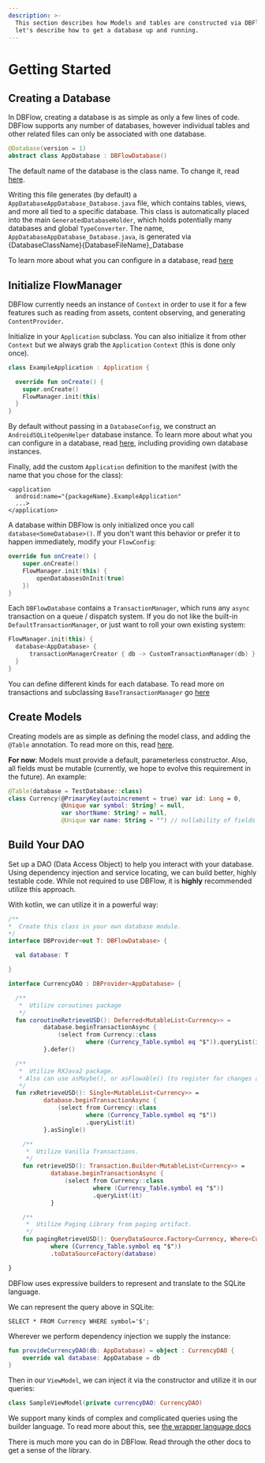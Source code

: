 ```yaml
---
description: >-
  This section describes how Models and tables are constructed via DBFlow. first
  let's describe how to get a database up and running.
---
```


# Getting Started

## Creating a Database

In DBFlow, creating a database is as simple as only a few lines of code. DBFlow supports any number of databases, however individual tables and other related files can only be associated with one database.

```kotlin
@Database(version = 1)
abstract class AppDatabase : DBFlowDatabase()
```

The default name of the database is the class name. To change it, read [here](usage/databases.md).

Writing this file generates \(by default\) a `AppDatabaseAppDatabase_Database.java` file, which contains tables, views, and more all tied to a specific database. This class is automatically placed into the main `GeneratedDatabaseHolder`, which holds potentially many databases and global `TypeConverter`. The name, `AppDatabaseAppDatabase_Database.java`, is generated via {DatabaseClassName}{DatabaseFileName}\_Database

To learn more about what you can configure in a database, read [here](usage/databases.md)

## Initialize FlowManager

DBFlow currently needs an instance of `Context` in order to use it for a few features such as reading from assets, content observing, and generating `ContentProvider`.

Initialize in your `Application` subclass. You can also initialize it from other `Context` but we always grab the `Application` `Context` \(this is done only once\).

```kotlin
class ExampleApplication : Application {

  override fun onCreate() {
    super.onCreate()
    FlowManager.init(this)
  }
}
```

By default without passing in a `DatabaseConfig`, we construct an `AndroidSQLiteOpenHelper` database instance. To learn more about what you can configure in a database, read [here](usage/databases.md), including providing own database instances.

Finally, add the custom `Application` definition to the manifest \(with the name that you chose for the class\):

```markup
<application
  android:name="{packageName}.ExampleApplication"
  ...>
</application>
```

A database within DBFlow is only initialized once you call `database<SomeDatabase>()`. If you don't want this behavior or prefer it to happen immediately, modify your `FlowConfig`:

```kotlin
override fun onCreate() {
    super.onCreate()
    FlowManager.init(this) {
        openDatabasesOnInit(true)
    })
}
```

Each `DBFlowDatabase` contains a `TransactionManager`, which runs any `async` transaction on a queue / dispatch system. If you do not like the built-in `DefaultTransactionManager`, or just want to roll your own existing system:

```kotlin
FlowManager.init(this) {
  database<AppDatabase> {
      transactionManagerCreator { db -> CustomTransactionManager(db) }
  }
}
```

You can define different kinds for each database. To read more on transactions and subclassing `BaseTransactionManager` go [here](usage/storingdata.md)

## Create Models

Creating models are as simple as defining the model class, and adding the `@Table` annotation. To read more on this, read [here](usage/models.md).

**For now**: Models must provide a default, parameterless constructor. Also, all fields must be mutable \(currently, we hope to evolve this requirement in the future\). An example:

```kotlin
@Table(database = TestDatabase::class)
class Currency(@PrimaryKey(autoincrement = true) var id: Long = 0,
               @Unique var symbol: String? = null,
               var shortName: String? = null,
               @Unique var name: String = "") // nullability of fields are respected. We will not assign a null value to this field.
```

## Build Your DAO

Set up a DAO \(Data Access Object\) to help you interact with your database. Using dependency injection and service locating, we can build better, highly testable code. While not required to use DBFlow, it is **highly** recommended utilize this approach.

With kotlin, we can utilize it in a powerful way:

```kotlin
/**
*  Create this class in your own database module.
*/
interface DBProvider<out T: DBFlowDatabase> {

  val database: T

}

interface CurrencyDAO : DBProvider<AppDatabase> {

  /**
   *  Utilize coroutines package
   */
  fun coroutineRetrieveUSD(): Deferred<MutableList<Currency>> =
          database.beginTransactionAsync {
              (select from Currency::class
                      where (Currency_Table.symbol eq "$")).queryList(it)
          }.defer()

  /**
   *  Utilize RXJava2 package.
   * Also can use asMaybe(), or asFlowable() (to register for changes and continue listening)
   */
  fun rxRetrieveUSD(): Single<MutableList<Currency>> =
          database.beginTransactionAsync {
              (select from Currency::class
                      where (Currency_Table.symbol eq "$"))
                      .queryList(it)
          }.asSingle()

    /**
     *  Utilize Vanilla Transactions.
     */
    fun retrieveUSD(): Transaction.Builder<MutableList<Currency>> =
            database.beginTransactionAsync {
                (select from Currency::class
                        where (Currency_Table.symbol eq "$"))
                        .queryList(it)
            }

    /**
     *  Utilize Paging Library from paging artifact.
     */
    fun pagingRetrieveUSD(): QueryDataSource.Factory<Currency, Where<Currency>> = (select from Currency::class
            where (Currency_Table.symbol eq "$"))
            .toDataSourceFactory(database)

}
```

DBFlow uses expressive builders to represent and translate to the SQLite language.

We can represent the query above in SQLite:

```text
SELECT * FROM Currency WHERE symbol='$';
```

Wherever we perform dependency injection we supply the instance:

```kotlin
fun provideCurrencyDAO(db: AppDatabase) = object : CurrencyDAO {
    override val database: AppDatabase = db
}
```

Then in our `ViewModel`, we can inject it via the constructor and utilize it in our queries:

```kotlin
class SampleViewModel(private currencyDAO: CurrencyDAO)
```

We support many kinds of complex and complicated queries using the builder language. To read more about this, see [the wrapper language docs](usage/sqlitewrapperlanguage.md)

There is much more you can do in DBFlow. Read through the other docs to get a sense of the library.

